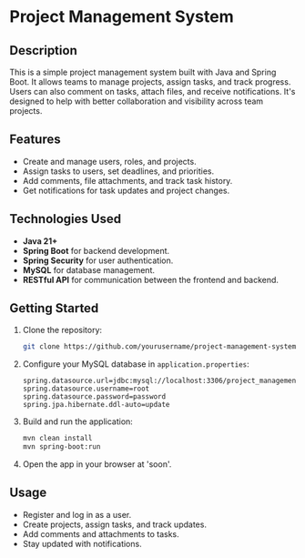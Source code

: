 # Project Management System

## Description
This is a simple project management system built with Java and Spring Boot. It allows teams to manage projects, assign tasks, and track progress. Users can also comment on tasks, attach files, and receive notifications. It's designed to help with better collaboration and visibility across team projects.

## Features
- Create and manage users, roles, and projects.
- Assign tasks to users, set deadlines, and priorities.
- Add comments, file attachments, and track task history.
- Get notifications for task updates and project changes.

## Technologies Used
- **Java 21+**
- **Spring Boot** for backend development.
- **Spring Security** for user authentication.
- **MySQL** for database management.
- **RESTful API** for communication between the frontend and backend.

## Getting Started

1. Clone the repository:
    ```bash
    git clone https://github.com/yourusername/project-management-system.git
    ```

2. Configure your MySQL database in `application.properties`:
    ```properties
    spring.datasource.url=jdbc:mysql://localhost:3306/project_management_db
    spring.datasource.username=root
    spring.datasource.password=password
    spring.jpa.hibernate.ddl-auto=update
    ```

3. Build and run the application:
    ```bash
    mvn clean install
    mvn spring-boot:run
    ```

4. Open the app in your browser at 'soon'.

## Usage
- Register and log in as a user.
- Create projects, assign tasks, and track updates.
- Add comments and attachments to tasks.
- Stay updated with notifications.

